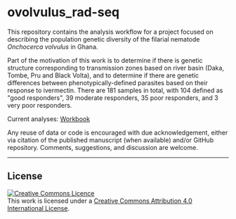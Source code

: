 # ovolvulus_rad-seq

This repository contains the analysis workflow for a project focused on describing the population genetic diversity of the filarial nematode *Onchocerca volvulus* in Ghana. 

Part of the motivation of this work is to determine if there is genetic structure corresponding to transmission zones based on river basin (Daka, Tombe, Pru and Black Volta), 
and to determine if there are genetic differences between phenotypically-defined parasites based on their response to ivermectin. There are 181 samples in total, with 104 
defined as "good responders", 39 moderate responders, 35 poor responders, and 3 very poor responders.  

Current analyses: [Workbook](03_code/ovolvulus_rad-seq.workbook.md)



Any reuse of data or code is encouraged with due acknowledgement, either via citation of the published manuscript (when available) and/or GitHub repository. Comments, 
suggestions, and discussion are welcome.

******
## License
<a rel="license" href="http://creativecommons.org/licenses/by/4.0/"><img alt="Creative Commons Licence" style="border-width:0" src="https://i.creativecommons.org/l/by/4.0/88x31.png" /></a><br />This work is licensed under a <a rel="license" href="http://creativecommons.org/licenses/by/4.0/">Creative Commons Attribution 4.0 International License</a>.
